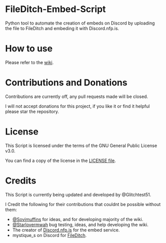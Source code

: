 FileDitch-Embed-Script
=====
Python tool to automate the creation of embeds on Discord by uploading the file to FileDitch and embeding it with Discord.nfp.is.

How to use
=====
Please refer to the [wiki](https://github.com/Glitchtest51/FileDitch-Embed-Script/wiki/Using-FileDitch-Revamped).

Contributions and Donations
=====
Contributions are currently off, any pull requests made will be closed.

I will not accept donations for this project, if you like it or find it helpful please star the repository.

License
=====
This Script is licensed under the terms of the GNU General Public License v3.0.

You can find a copy of the license in the [LICENSE file](LICENSE).

Credits
=====
This Script is currently being updated and developed by @Glitchtest51.

I Credit the following for their contributions that couldnt be possible without them:
- [@Sovimuffins](https://github.com/sovimuffins) for ideas, and for developing majority of the wiki.
- [@Starlovermwah](https://github.com/Starlovermwah) bug testing, ideas, and help developing the wiki.
- The creator of [Discord.nfp.is](https://discord.nfp.is) for the embed service.
- mystique_s on Discord for [FileDitch](https://fileditch.com).
